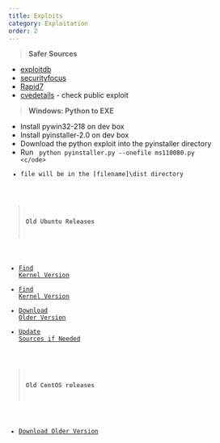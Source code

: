 ```yaml
---
title: Exploits
category: Exploitation
order: 2
---
```


> **Safer Sources** 

* [exploitdb](https://www.exploit-db.com/)
* [securityfocus](https://www.securityfocus.com/vulnerabilities)
* [Rapid7](https://www.rapid7.com/db/modules/)
* [cvedetails](https://www.cvedetails.com/vulnerability-search.php) - check public exploit

> **Windows: Python to EXE** 

* Install pywin32-218 on dev box
* Install pyinstaller-2.0 on dev box
* Download the python exploit into the pyinstaller directory
* Run <code> python pyinstaller.py --onefile ms110080.py <c/ode> 
* file will be in the [filename]\dist directory 

> **Old Ubuntu Releases**

* [Find Kernel Version](https://askubuntu.com/questions/517136/list-of-ubuntu-versions-with-corresponding-linux-kernel-version) 
* [Find Kernel Version](https://en.wikipedia.org/wiki/Ubuntu_version_history#Table_of_versions)
* [Download Older Version](http://old-releases.ubuntu.com/releases/6.10/)
* [Update Sources if Needed](https://askubuntu.com/questions/91815/how-to-install-software-or-upgrade-from-an-old-unsupported-release)

> **Old CentOS releases**

* [Download Older Version](http://vault.centos.org)
